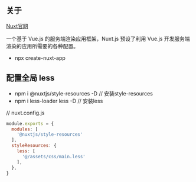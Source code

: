 ## 关于
[Nuxt官网](https://zh.nuxtjs.org/guide)

一个基于 Vue.js 的服务端渲染应用框架，Nuxt.js 预设了利用 Vue.js 开发服务端渲染的应用所需要的各种配置。

* npx create-nuxt-app <project-name>

## 配置全局 less
* npm i @nuxtjs/style-resources -D // 安装style-resources
* npm i less-loader less -D // 安装less

// nuxt.config.js
```js
module.exports = {
  modules: [
    '@nuxtjs/style-resources'
  ],
  styleResources: {
    less: [
      '@/assets/css/main.less'
    ],
  },
}

```